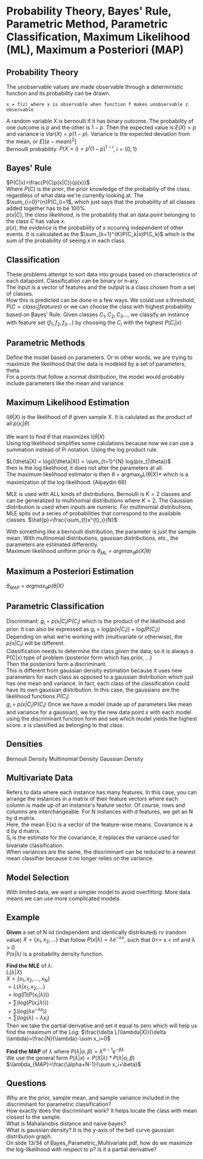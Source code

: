 # Probability Theory, Bayes' Rule, Parametric Method, Parametric Classification, Maximum Likelihood (ML), Maximum a Posteriori (MAP)

## Probability Theory
The unobservable values are made observable through a deterministic function and its probability can be drawn.  
```
x = f(z) where x is observable when function f makes unobservable z observable
```
A random variable X is bernoulli if it has binary outcome. The probability of one outcome is $p$ and the other is $1-p$. Then the expected value is $E(X) = p$ and variance is $Var(X) = p(1-p)$. Variance is the expected deviation from the mean, or $E[(e - mean)^{2}]$  
Bernoulli probability: $P(X=i)=p^{i}(1-p)^{1-i}$, $i=\{0,1\}$

## Bayes' Rule
$P(C|x)=\frac{P(C)p(x|C)}{p(x)}$  
Where $P(C)$ is the *prior*, the prior knowledge of the probabiliy of the class regardless of what data we're currently looking at. The $\sum_{i=0}^{n}P(C_i)=1$, which just says that the probability of all classes added together has to be 100%.  
$p(x|C)$, the *class likelihood*, is the probability that an data point belonging to the class $C$ has value $x$.  
$p(x)$, the *evidence* is the probability of $x$ occuring independent of other events. It is calculated as the $\sum_{k=1}^{K}P(C_k|x)P(C_k)$ which is the sum of the probability of seeing $x$ in each class.  

## Classification
These problems attempt to sort data into groups based on characteristics of each datapoint. Classification can be binary or n-ary.  
The input is a vector of features and the output is a class chosen from a set of classes.  
How this is predicted can be done in a few ways. We could use a threshold, $P(C = class_1|features)$ or we can choose the class with highest probability based on Bayes' Rule. Given classes $C_1, C_2, C_3...$, we classify an instance with feature set $\{f_1, f_2, f_3...\}$ by choosing the *C<sub>i</sub>* with the highest $P(C_i|x)$

## Parametric Methods
Define the model based on parameters. Or in other words, we are trying to maximize the likelihood that the data is modeled by a set of parameters, theta.  
For a points that follow a normal distribution, the model would probably include parameters like the mean and variance.  

## Maximum Likelihood Estimation
$l(\theta|X)$ is the likelihood of $\theta$ given sample X. It is calulated as the product of all $p(x_i|\theta)$  

We want to find $\theta$ that maximizes $l(\theta|X)$  
Using log likelihood simplifies some calulations because now we can use a summation instead of Pi notation. Using the log product rule.  

$L(\theta|X) = log(l(\theta|X)) = \sum_{t=1}^{N} log(p(x_t|\theta))$  
then is the log likelihood, it does not alter the parameters at all.  
The maximum likelihood estimator is then *&theta;<sup>*</sup> = argmax<sub>&theta;</sub>L(&theta;|X)* which is a maximization of the log likelihood. (Alpaydin 66)  

MLE is used with ALL kinds of distributions. Bernoulli is $K=2$ classes and can be generalized to multinomial distributions where $K>2$. The Gaussian distribution is used when inputs are numeric. 
For multinomial distributions, MLE spits out a series of probabilities that correspond to the available classes. 
$\hat{p}=\frac{\sum_{t}x^{t}_i}{N}$

With something like a bernoulli distribution, the parameter is just the sample mean. With multinomial distributions, gaussian distributions, etc., the parameters are estimated differently.  
Maximum likelihood uniform prior is *&theta;<sub>ML</sub> = argmax<sub>&theta;</sub>p(X|&theta;)*

## Maximum a Posteriori Estimation
*&theta;<sub>MAP</sub> = argmax<sub>&theta;</sub>p(&theta;|X)*

## Parametric Classification
Discriminant: *g<sub>i</sub> = p(x|C<sub>i</sub>)P(C<sub>i</sub>)* which is the product of the likelihood and prior. It can also be expressed as *g<sub>i</sub> = log(p(x|C<sub>i</sub>)) + log(P(C<sub>i</sub>))*  
Depending on what we're working with (multivariate or otherwise), the *p(x|C<sub>i</sub>)* will be different.  
Classification needs to determine the class *given* the data, so it is always a P(C|x) type of problem (posterior form which has prior, ...)  
Then the posteriors form a discriminant.  
This is different from gaussian density estimation because it uses new parameters for each class as opposed to a gaussian distribution which just has one mean and variance. In fact, each class of the classification could have its own gaussian distribution. In this case, the gaussians are the likelihood functions *P(C<sub>i</sub>)*.  
*g<sub>i</sub> = p(x|C<sub>i</sub>)P(C<sub>i</sub>)*
Once we have a model (made up of parameters like mean and variance for a gaussian), we try the new data point *x* with each model using the discriminant function form and see which model yields the highest score. *x* is classified as belonging to that class. 

## Densities
Bernouli Density
Multinomial Density
Gaussian Density

## Multivariate Data
Refers to data where each instance has many features. In this case, you can arrange the instances in a matrix of their feature vectors where each column is made up of an instance's feature vector. Of course, rows and columns are interchangeable. For N instances with d features, we get an N by d matrix.   
Here, the mean E(x) is a vector of the feature-wise means. Covariance is a d by d matrix.  
S<sub>i</sub> is the estimate for the covariance, it replaces the variance used for bivariate classification.  
When variances are the same, the discriminant can be reduced to a nearest mean classifier because it no longer relies on the variance. 

## Model Selection
With limited data, we want a simpler model to avoid overfitting. More data means we can use more complicated models. 

## Example
**Given** a set of N iid (independent and identically distributed) rv (random value) $X=\{x_1, x_2, ...\}$ that follow $P(x|\lambda)=\lambda e^{-\lambda x}$, such that 0<= x < inf and &lambda; > 0  
*P(x|&lambda;)* is a probability density function.  

**Find the MLE** of $\lambda$:  
$L(\lambda|X)$  
$X=\{x_1,x_2,...,x_N\}$  
$=L(\lambda|x_1, x_2, ...)$  
$=log(\prod(P(x_i| \lambda)))$  
$=\sum(log(P(x_i|\lambda)))$  
$=\sum(log(\lambda e^{-\lambda x}))$  
$=\sum(log(\lambda) - \lambda x_i)$  
Then we take the partial derivative and set it equal to zero which will help us find the maximum of the Log: $\frac{\delta L(\lambda|X)}{\delta \lambda}=\frac{N}{\lambda}-\sum x_i=0$

**Find the MAP** of $\lambda$ where $P(\lambda|\alpha,\beta) = \lambda^{\alpha-1}e^{-\beta \lambda}$  
We use the general form $P(\lambda|x)=P(X|\lambda)*P(\lambda|\alpha,\beta)$  
$\lambda_{MAP}=\frac{\alpha+N-1}{\sum x_i+\beta}$

## Questions
Why are the prior, sample mean, and sample variance included in the discriminant for parametric classification?  
How exactly does the discriminant work? It helps locate the class with mean closest to the sample.   
What is Mahalanobis distance and naive bayes?  
What is gaussian density? It is the y-axis of the bell curve gaussian distribution graph.  
On slide 13/34 of Bayes_Parametric_Multivariate.pdf, how do we maximize the log-likelihood with respect to p? Is it a partial derivative?